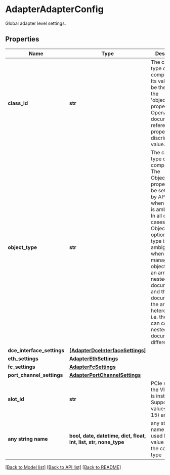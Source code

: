 # AdapterAdapterConfig

Global adapter level settings.
## Properties
Name | Type | Description | Notes
------------ | ------------- | ------------- | -------------
**class_id** | **str** | The concrete type of this complex type. Its value must be the same as the &#39;objectType&#39; property. The OpenAPI document references this property as a discriminator value. | [readonly] 
**object_type** | **str** | The concrete type of this complex type. The ObjectType property must be set explicitly by API clients when the type is ambiguous. In all other cases, the  ObjectType is optional.  The type is ambiguous when a managed object contains an array of nested documents, and the documents in the array are heterogeneous, i.e. the array can contain nested documents of different types. | 
**dce_interface_settings** | [**[AdapterDceInterfaceSettings]**](AdapterDceInterfaceSettings.md) |  | [optional] 
**eth_settings** | [**AdapterEthSettings**](AdapterEthSettings.md) |  | [optional] 
**fc_settings** | [**AdapterFcSettings**](AdapterFcSettings.md) |  | [optional] 
**port_channel_settings** | [**AdapterPortChannelSettings**](AdapterPortChannelSettings.md) |  | [optional] 
**slot_id** | **str** | PCIe slot where the VIC adapter is installed. Supported values are (1-15) and MLOM. | [optional] 
**any string name** | **bool, date, datetime, dict, float, int, list, str, none_type** | any string name can be used but the value must be the correct type | [optional]

[[Back to Model list]](../README.md#documentation-for-models) [[Back to API list]](../README.md#documentation-for-api-endpoints) [[Back to README]](../README.md)


